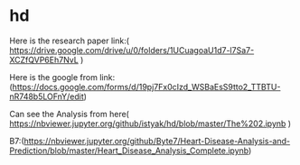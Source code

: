 # hd

Here is the research paper link:( https://drive.google.com/drive/u/0/folders/1UCuagoaU1d7-l7Sa7-XCZfQVP6Eh7NvL )

Here is the google from link: (https://docs.google.com/forms/d/19pj7Fx0cIzd_WSBaEsS9tto2_TTBTU-nR748b5LOFnY/edit)


Can see the Analysis from here( https://nbviewer.jupyter.org/github/istyak/hd/blob/master/The%202.ipynb )

   B7:(https://nbviewer.jupyter.org/github/Byte7/Heart-Disease-Analysis-and-Prediction/blob/master/Heart_Disease_Analysis_Complete.ipynb)



